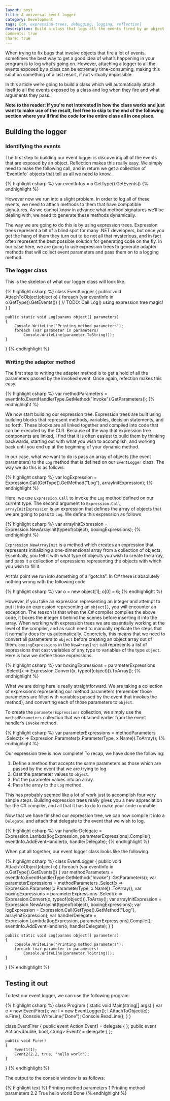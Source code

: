 ```yaml
---
layout: post
title: A universal event logger
category: Development
tags: [c#, expression-trees, debugging, logging, reflection]
description: Build a class that logs all the events fired by an object with the help of expression trees.
comments: true
share: true
---
```


When trying to fix bugs that involve objects that fire a lot of events, sometimes the best way to get a good idea of what’s happening in your program is to log what’s going on. However, attaching a logger to all the events exposed by a class can be extremely time-consuming, making this solution something of a last resort, if not virtually impossible.

In this article we’re going to build a class which will automatically attach itself to all the events exposed by a class and log when they fire and what arguments they pass.

**Note to the reader: If you're not interested in how the class works and just want to make use of the result, feel free to skip to the end of the following section where you'll find the code for the entire class all in one place.**

## Building the logger

### Identifying the events

The first step to building our event logger is discovering all of the events that are exposed by an object. Reflection makes this really easy. We simply need to make the following call, and in return we get a collection of ˋEventInfoˋ objects that tell us all we need to know.

{% highlight csharp %}
var eventInfos = o.GetType().GetEvents()
{% endhighlight %}

However now we run into a slight problem. In order to log all of these events, we need to attach methods to them that have compatible signatures. As we cannot know in advance what method signatures we’ll be dealing with, we need to generate these methods dynamically.

The way we are going to do this is by using expression trees. Expression trees represent a bit of a blind spot for many .NET developers, but once you get the hang of them they turn out to be not all that mysterious, and in fact often represent the best possible solution for generating code on the fly. In our case here, we are going to use expression trees to generate adapter methods that will collect event parameters and pass them on to a logging method.
 
### The logger class

This is the skeleton of what our logger class will look like.

{% highlight csharp %}
class EventLogger
{
    public void AttachToObject(object o)
    {
        foreach (var eventInfo in o.GetType().GetEvents())
        {
            // TODO: Call Log() using expression tree magic!
        }
    }

    public static void Log(params object[] parameters)
    {
        Console.WriteLine("Printing method parameters");
        foreach (var parameter in parameters)
            Console.WriteLine(parameter.ToString());
    }
}
{% endhighlight %}

### Writing the adapter method
The first step to writing the adapter method is to get a hold of all the parameters passed by the invoked event. Once again, refection makes this easy.

{% highlight csharp %}
var methodParameters = eventInfo.EventHandlerType.GetMethod("Invoke").GetParameters();
{% endhighlight %}

We now start building our expression tree. Expression trees are built using building blocks that represent methods, variables, decision statements, and so forth. These blocks are all linked together and compiled into code that can be executed by the CLR. Because of the way that expression tree components are linked, I find that it is often easiest to build them by thinking backwards, starting out with what you wish to accomplish, and working back until you end up at the beginning of your dynamic method.

In our case, what we want to do is pass an array of objects (the event parameters) to the `Log` method that is defined on our `EventLogger` class. The way we do this is as follows.

{% highlight csharp %}
var logExpression = Expression.Call(GetType().GetMethod("Log"), arrayInitExpression);
{% endhighlight %}

Here, we use `Expression.Call` to invoke the `Log` method defined on our current type. The second argument to `Expression.Call`, `arrayInitExpression` is an expression that defines the array of objects that we are going to pass to `Log`. We define this expression as follows

{% highlight csharp %}
var arrayInitExpression = Expression.NewArrayInit(typeof(object), boxingExpressions);
{% endhighlight %}

`Expression.NewArrayInit` is a method which creates an expression that represents initializing a one-dimensional array from a collection of objects. Essentially, you tell it with what type of objects you wish to create the array, and pass it a collection of expressions representing the objects with which you wish to fill it.

At this point we run into something of a “gotcha”. In C# there is absolutely nothing wrong with the following code

{% highlight csharp %}
var o = new object[1];
o[0] = 6;
{% endhighlight %}

However, if you take an expression representing an integer and attempt to put it into an expression representing an `object[]`, you will encounter an exception. The reason is that when the C# compiler compiles the above code, it boxes the integer `6` behind the scenes before inserting it into the array. When working with expression trees we are essentially working at the level of the compiler, and as such need to manually replicate the steps that it normally does for us automatically. Concretely, this means that we need to convert all parameters to `object` before creating an object array out of them. `boxingExpressions` in the `NewArrayInit` call represents a list of expressions that cast variables of any type to variables of the type `object`. Here is how we define those expressions.

{% highlight csharp %}
var boxingExpressions = parameterExpressions
	.Select(x => Expression.Convert(x, typeof(object))).ToArray();
{% endhighlight %}

What we are doing here is really straightforward. We are taking a collection of expressions representing our method parameters (remember those parameters are filled with variables passed by the event that invokes the method), and converting each of those parameters to `object`.

To create the `parameterExpressions` collection, we simply use the `methodParameters` collection that we obtained earlier from the event handler’s `Invoke` method.

{% highlight csharp %}
var parameterExpressions = methodParameters
	.Select(x => Expression.Parameter(x.ParameterType, x.Name)).ToArray();
{% endhighlight %}

Our expression tree is now complete! To recap, we have done the following:

1. Define a method that accepts the same parameters as those which are passed by the event that we are trying to log.
2. Cast the parameter values to `object`.
3. Put the parameter values into an array.
4. Pass the array to the `Log` method.

This has probably seemed like a lot of work just to accomplish four very simple steps. Building expression trees really gives you a new appreciation for the C# compiler, and all that it has to do to make your code runnable.

Now that we have finished our expression tree, we can now compile it into a `Delegate`, and attach that delegate to the event that we wish to log.

{% highlight csharp %}
var handlerDelegate = Expression.Lambda(logExpression, parameterExpressions).Compile();
eventInfo.AddEventHandler(o, handlerDelegate);
{% endhighlight %}

When put all together, our event logger class looks like the following.

{% highlight csharp %}
class EventLogger
{
    public void AttachToObject(object o)
    {
        foreach (var eventInfo in o.GetType().GetEvents())
        {
            var methodParameters = eventInfo.EventHandlerType.GetMethod("Invoke")
		.GetParameters();
            var parameterExpressions = methodParameters
		.Select(x => Expression.Parameter(x.ParameterType, x.Name))
		.ToArray();
            var boxingExpressions = parameterExpressions
		.Select(x => Expression.Convert(x, typeof(object))).ToArray();
            var arrayInitExpression =
		Expression.NewArrayInit(typeof(object), boxingExpressions);
            var logExpression =
		Expression.Call(GetType().GetMethod("Log"), arrayInitExpression);
            var handlerDelegate =
		Expression.Lambda(logExpression, parameterExpressions).Compile();
            eventInfo.AddEventHandler(o, handlerDelegate);
        }
    }

    public static void Log(params object[] parameters)
    {
        Console.WriteLine("Printing method parameters");
        foreach (var parameter in parameters)
            Console.WriteLine(parameter.ToString());
    }
}
{% endhighlight %}

## Testing it out
To test our event logger, we can use the following program:

{% highlight csharp %}
class Program
{
    static void Main(string[] args)
    {
        var e = new EventFirer();
        var l = new EventLogger();
        l.AttachToObject(e);
        e.Fire();
        Console.WriteLine("Done");
        Console.ReadLine();
    }
}

class EventFirer
{
    public event Action<int> Event1 = delegate { };
    public event Action<double, bool, string> Event2 = delegate { };

    public void Fire()
    {
        Event1(1);
        Event2(2.2, true, "hello world");
    }
}
{% endhighlight %}

The output to the console window is as follows:

{% highlight text %}
Printing method parameters
1
Printing method parameters
2.2
True
hello world
Done
{% endhighlight %}
